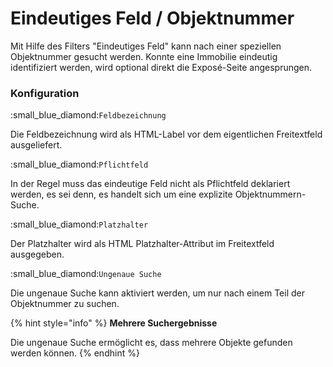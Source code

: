 # Eindeutiges Feld / Objektnummer

Mit Hilfe des Filters "Eindeutiges Feld" kann nach einer speziellen Objektnummer gesucht werden. Konnte eine Immobilie eindeutig identifiziert werden, wird optional direkt die Exposé-Seite angesprungen.

### Konfiguration

&#x20;:small\_blue\_diamond:`Feldbezeichnung`

Die Feldbezeichnung wird als HTML-Label vor dem eigentlichen Freitextfeld ausgeliefert.

&#x20;:small\_blue\_diamond:`Pflichtfeld`

In der Regel muss das eindeutige Feld nicht als Pflichtfeld deklariert werden, es sei denn, es handelt sich um eine explizite Objektnummern-Suche.

&#x20;:small\_blue\_diamond:`Platzhalter`

Der Platzhalter wird als HTML Platzhalter-Attribut im Freitextfeld ausgegeben.

&#x20;:small\_blue\_diamond:`Ungenaue Suche`

Die ungenaue Suche kann aktiviert werden, um nur nach einem Teil der Objektnummer zu suchen.&#x20;

{% hint style="info" %}
**Mehrere Suchergebnisse**

Die ungenaue Suche ermöglicht es, dass mehrere Objekte gefunden werden können.
{% endhint %}

